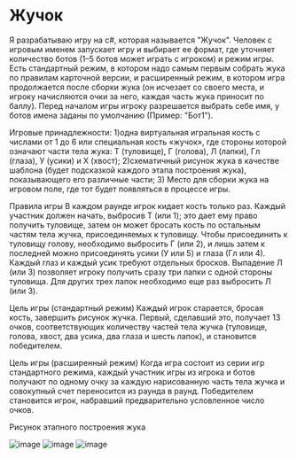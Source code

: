 # Жучок
Я разрабатываю игру на c#, которая называется "Жучок". Человек с игровым именем запускает игру и выбирает ее формат, где уточняет количество ботов (1–5  ботов может играть с игроком) и режим игры. Есть стандартный режим, в котором надо самым первым собрать жука по правилам карточной версии, и расширенный режим, в котором игра продолжается после сборки жука (он исчезает со своего места, и игроку начисляются очки за него, каждая часть жука приносит по баллу). Перед началом игры игроку разрешается выбрать себе имя, у ботов имена заданы по умолчанию (Пример: "Бот1").

Игровые принадлежности:
1)одна виртуальная игральная кость с числами от 1 до 6 или специальная кость «жучок», где стороны которой означают части тела жука: Т (туловище), Г (голова), Л (лапки), Гл (глаза), У (усики) и X (хвост);
2)схематичный рисунок жука в качестве шаблона (будет подсказкой каждого этапа построения жука), показывающего его различные части;
3) Место для сборки жука на игровом поле, где тот будет появляться в процессе игры.

Правила игры
В каждом раунде игрок кидает кость только раз. Каждый участник должен начать, выбросив Т (или 1); это дает ему право получить туловище, затем он может бросать кость по остальным частям тела жучка, присоединяемых к туловищу.
Чтобы присоединить к туловищу голову, необходимо выбросить Г (или 2), и лишь затем к последней можно присоединять усики (У или 5) и глаза (Гл или 4). Каждый глаз и каждый усик требуют отдельных бросков.
Выпадение Л (или 3) позволяет игроку получить сразу три лапки с одной стороны туловища. Для других трех лапок необходимо еще раз выбросить Л (или 3).

Цель игры (стандартный режим)
Каждый игрок старается, бросая кость, завершить рисунок жучка. Первый, сделавший это, получает 13 очков, соответствующих количеству частей тела жучка (туловище, голова, хвост, два усика, два глаза и шесть лапок), и становится победителем.

Цель игры (расширенный режим)
Когда игра состоит из серии игр стандартного режима, каждый участник игры из игрока и ботов получают по одному очку за каждую нарисованную часть тела жучка и совокупный счет переносится из раунда в раунд. Победителем становится игрок, набравший предварительно условленное число очков.

Рисунок этапного построения жука

![image](https://github.com/BREUCHT27/rtippo/assets/119112204/71d83d82-85c7-4970-8bae-73d17471f923)
![image](https://github.com/BREUCHT27/rtippo/assets/119112204/7324a0c4-a2ef-4332-b7a1-13d8a1094948)
![image](https://github.com/BREUCHT27/rtippo/assets/119112204/a9f75699-1a24-45fa-9ef8-459f4e7dac8a)








